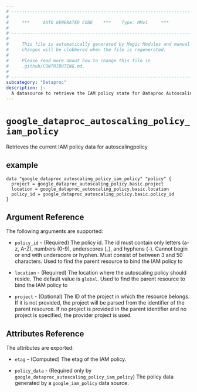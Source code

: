 ```yaml
---
# ----------------------------------------------------------------------------
#
#     ***     AUTO GENERATED CODE    ***    Type: MMv1     ***
#
# ----------------------------------------------------------------------------
#
#     This file is automatically generated by Magic Modules and manual
#     changes will be clobbered when the file is regenerated.
#
#     Please read more about how to change this file in
#     .github/CONTRIBUTING.md.
#
# ----------------------------------------------------------------------------
subcategory: "Dataproc"
description: |-
  A datasource to retrieve the IAM policy state for Dataproc AutoscalingPolicy
---
```



# `google_dataproc_autoscaling_policy_iam_policy`
Retrieves the current IAM policy data for autoscalingpolicy



## example

```hcl
data "google_dataproc_autoscaling_policy_iam_policy" "policy" {
  project = google_dataproc_autoscaling_policy.basic.project
  location = google_dataproc_autoscaling_policy.basic.location
  policy_id = google_dataproc_autoscaling_policy.basic.policy_id
}
```

## Argument Reference

The following arguments are supported:

* `policy_id` - (Required) The policy id. The id must contain only letters (a-z, A-Z), numbers (0-9), underscores (_),
and hyphens (-). Cannot begin or end with underscore or hyphen. Must consist of between
3 and 50 characters.
 Used to find the parent resource to bind the IAM policy to
* `location` - (Required) The  location where the autoscaling policy should reside.
The default value is `global`.
 Used to find the parent resource to bind the IAM policy to

* `project` - (Optional) The ID of the project in which the resource belongs.
    If it is not provided, the project will be parsed from the identifier of the parent resource. If no project is provided in the parent identifier and no project is specified, the provider project is used.

## Attributes Reference

The attributes are exported:

* `etag` - (Computed) The etag of the IAM policy.

* `policy_data` - (Required only by `google_dataproc_autoscaling_policy_iam_policy`) The policy data generated by
  a `google_iam_policy` data source.
